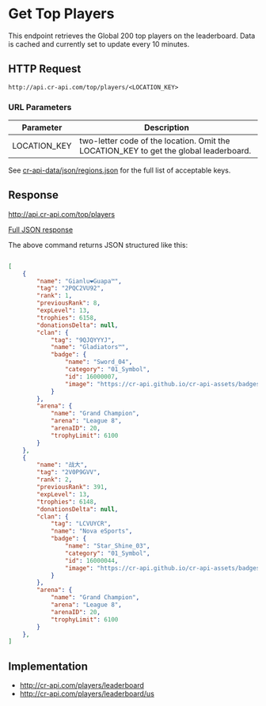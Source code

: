 # Get Top Players

This endpoint retrieves the Global 200 top players on the leaderboard. Data is cached and currently set to update every 10 minutes.

## HTTP Request

`http://api.cr-api.com/top/players/<LOCATION_KEY>`

### URL Parameters

Parameter | Description
--- | ---
LOCATION_KEY | two-letter code of the location. Omit the LOCATION_KEY to get the global leaderboard.

 See [cr-api-data/json/regions.json](https://github.com/cr-api/cr-api-data/blob/master/json/regions.json) for the full list of acceptable keys.

## Response

http://api.cr-api.com/top/players

<a href="/json/top_players.json">Full JSON response</a>

The above command returns JSON structured like this:

```json

[
    {
        "name": "Gianlu❤️Guapa™",
        "tag": "2PQC2VU92",
        "rank": 1,
        "previousRank": 8,
        "expLevel": 13,
        "trophies": 6158,
        "donationsDelta": null,
        "clan": {
            "tag": "9QJQYYYJ",
            "name": "Gladiators™️",
            "badge": {
                "name": "Sword_04",
                "category": "01_Symbol",
                "id": 16000007,
                "image": "https://cr-api.github.io/cr-api-assets/badges/Sword_04.png"
            }
        },
        "arena": {
            "name": "Grand Champion",
            "arena": "League 8",
            "arenaID": 20,
            "trophyLimit": 6100
        }
    },
    {
        "name": "战大",
        "tag": "2V0P9GVV",
        "rank": 2,
        "previousRank": 391,
        "expLevel": 13,
        "trophies": 6148,
        "donationsDelta": null,
        "clan": {
            "tag": "LCVUYCR",
            "name": "Nova eSports",
            "badge": {
                "name": "Star_Shine_03",
                "category": "01_Symbol",
                "id": 16000044,
                "image": "https://cr-api.github.io/cr-api-assets/badges/Star_Shine_03.png"
            }
        },
        "arena": {
            "name": "Grand Champion",
            "arena": "League 8",
            "arenaID": 20,
            "trophyLimit": 6100
        }
    },
]
```

## Implementation

- http://cr-api.com/players/leaderboard
- http://cr-api.com/players/leaderboard/us
